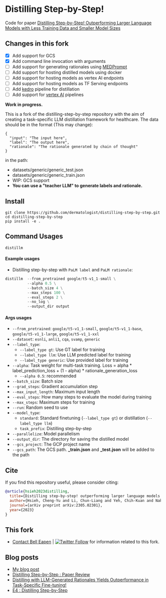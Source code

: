 # Distilling Step-by-Step!

Code for paper [Distilling Step-by-Step! Outperforming Larger Language Models with Less Training Data and Smaller Model Sizes](https://arxiv.org/abs/2305.02301)

## Changes in this fork
* [x] Add support for GCS
* [x] Add command line invocation with arguments
* [ ] Add support for generating rationales using [MEDPrompt](https://github.com/dermatologist/medprompt)
* [ ] Add support for hosting distilled models using docker
* [ ] Add support for hosting models as vertex AI endpoints
* [ ] Add support for hosting models as TF Serving endpoints
* [ ] Add [kedro](https://kedro.readthedocs.io/en/stable/) pipeline for distillation
* [ ] Add support for [vertex AI](https://cloud.google.com/vertex-ai/docs) pipelines

**Work in progress.**

This is a fork of the distilling-step-by-step repository with the aim of creating a task-specific LLM distillation framework for healthcare. The data should be in the format (This may change):

```
{
  "input": "The input here",
  "label": "The output here",
  "rationale": "The rationale generated by chain of thought"
}
```
in the path:
* datasets/generic/generic_test.json
* datasets/generic/generic_train.json
* WIP: GCS support
* **You can use a "teacher LLM" to generate labels and rationale.**
<!-- [![Distilling-step-by-step](https://github.com/dermatologist/distilling-step-by-step/blob/develop/notes/arch.drawio.svg)](https://github.com/dermatologist/distilling-step-by-step/blob/develop/notes/arch.drawio.svg) -->

## Install

```
git clone https://github.com/dermatologist/distilling-step-by-step.git
cd distilling-step-by-step
pip install -e .

```

## Command Usages
```
distillm
```

#### Example usages
- Distilling step-by-step with `PaLM label` and `PaLM rationale`:
```python
distillm  --from_pretrained google/t5-v1_1-small \
          --alpha 0.5 \
          --batch_size 4 \
          --max_steps 100 \
          --eval_steps 2 \
          --no_log \
          --output_dir output
```

#### Args usages
- `--from_pretrained`: `google/t5-v1_1-small`, `google/t5-v1_1-base`, `google/t5-v1_1-large`, `google/t5-v1_1-xxl`
- `--dataset`: `esnli`, `anli1`, `cqa`, `svamp`, `generic`
- `--label_type`:
  - `--label_type gt`: Use GT label for training
  - `--label_type llm`: Use LLM predicted label for training
  - `--label_type generic`: Use provided label for training
- `--alpha`: Task weight for multi-task training. Loss = alpha * label_prediction_loss + (1 - alpha) * rationale_generation_loss
  - `--alpha 0.5`: recommended
- `--batch_size`: Batch size
- `--grad_steps`: Gradient accumulation step
- `--max_input_length`: Maximum input length
- `--eval_steps`: How many steps to evaluate the model during training
- `--max_steps`: Maximum steps for training
- `--run`: Random seed to use
- `--model_type`:
  - `standard`: Standard finetuning (`--label_type gt`) or distillation (`--label_type llm`)
  - `task_prefix`: Distilling step-by-step
- `--parallelize`: Model parallelism
- `--output_dir`: The directory for saving the distilled model
- `--gcs_project`: The GCP project name
- `--gcs_path`: The GCS path. **_train.json** and **_test.json** will be added to the path

## Cite
If you find this repository useful, please consider citing:
```bibtex
@article{hsieh2023distilling,
  title={Distilling step-by-step! outperforming larger language models with less training data and smaller model sizes},
  author={Hsieh, Cheng-Yu and Li, Chun-Liang and Yeh, Chih-Kuan and Nakhost, Hootan and Fujii, Yasuhisa and Ratner, Alexander and Krishna, Ranjay and Lee, Chen-Yu and Pfister, Tomas},
  journal={arXiv preprint arXiv:2305.02301},
  year={2023}
}
```

## This fork
* [Contact ](https://nuchange.ca/contact) [Bell Eapen](https://nuchange.ca) | [![Twitter Follow](https://img.shields.io/twitter/follow/beapen?style=social)](https://twitter.com/beapen) for information related to this fork.

## Blog posts
* [My blog post](https://nuchange.ca/2023/08/distilling-llms-to-small-task-specific-models.html)
* [Distilling Step-by-Step : Paper Review](https://vijayasriiyer.medium.com/distilling-step-by-step-paper-review-1937cf4ced2f)
* [Distilling with LLM-Generated Rationales Yields Outperformance in Task-Specific Fine-tuning!](https://medium.com/mlearning-ai/distilling-with-llm-generated-rationales-yields-outperformance-in-task-specific-fine-tuning-f1a08ff8ffa9)
* [E4 : Distilling Step-by-Step](https://medium.com/papers-i-found/e4-distilling-step-by-step-fc32874f1245)
